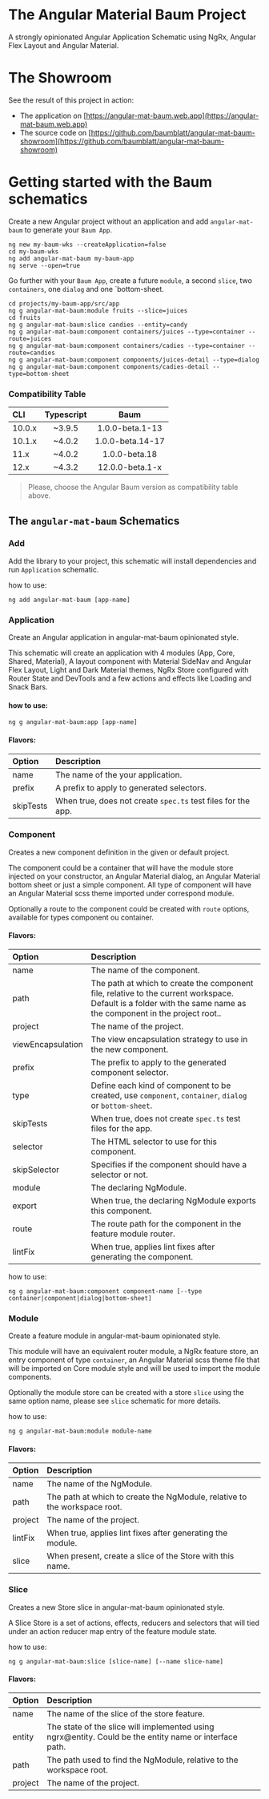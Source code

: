 # The Angular Material Baum Project

A strongly opinionated Angular Application Schematic using NgRx, Angular Flex Layout and Angular Material.

# The Showroom

See the result of this project in action:
- The application on [https://angular-mat-baum.web.app](https://angular-mat-baum.web.app)
- The source code on [https://github.com/baumblatt/angular-mat-baum-showroom](https://github.com/baumblatt/angular-mat-baum-showroom)

# Getting started with the Baum schematics

Create a new Angular project without an application and add `angular-mat-baum` to generate your `Baum App`.

```
ng new my-baum-wks --createApplication=false
cd my-baum-wks
ng add angular-mat-baum my-baum-app
ng serve --open=true
```

Go further with your `Baum App`, create a future `module`, a second `slice`, two `containers`, one `dialog` and one `bottom-sheet.

```
cd projects/my-baum-app/src/app
ng g angular-mat-baum:module fruits --slice=juices
cd fruits
ng g angular-mat-baum:slice candies --entity=candy
ng g angular-mat-baum:component containers/juices --type=container --route=juices
ng g angular-mat-baum:component containers/cadies --type=container --route=candies
ng g angular-mat-baum:component components/juices-detail --type=dialog
ng g angular-mat-baum:component components/cadies-detail --type=bottom-sheet
```

### Compatibility Table

| CLI    | Typescript | Baum               |
|:-------|:----------:|:------------------:|
| 10.0.x |  ~3.9.5    | 1.0.0-beta.1-13    |         
| 10.1.x |  ~4.0.2    | 1.0.0-beta.14-17   |
| 11.x   |  ~4.0.2    | 1.0.0-beta.18      |
| 12.x   |  ~4.3.2    | 12.0.0-beta.1-x    |

> Please, choose the Angular Baum version as compatibility table above.

## The `angular-mat-baum` Schematics

### Add

Add the library to your project, this schematic will install dependencies and run `Application` schematic.

how to use:
```
ng add angular-mat-baum [app-name]
```

### Application

Create an Angular application in angular-mat-baum opinionated style. 

This schematic will create an application with
4 modules (App, Core, Shared, Material), A layout component with Material SideNav and Angular Flex Layout, 
Light and Dark Material themes, NgRx Store configured with Router State and DevTools and a few actions and effects like
Loading and Snack Bars.

#### how to use:
```
ng g angular-mat-baum:app [app-name]
```

#### Flavors:

| Option    | Description                                                 |
|:----------|:------------------------------------------------------------|
| name      | The name of the your application.                           |
| prefix    | A prefix to apply to generated selectors.                   |
| skipTests | When true, does not create `spec.ts` test files for the app.|

### Component

Creates a new component definition in the given or default project.

The component could be a container that will have the module store injected on your constructor, 
an Angular Material dialog, an Angular Material bottom sheet or just a simple component. All type of component
will have an Angular Material scss theme imported under correspond module.

Optionally a route to the component could be created with `route` options, available for types component ou container.

#### Flavors:

| Option    | Description                                                 |
|:----------|:------------------------------------------------------------|
| name      | The name of the component.                                  |
| path      | The path at which to create the component file, relative to the current workspace. Default is a folder with the same name as the component in the project root..                   |
| project   | The name of the project.                                    |
| viewEncapsulation   | The view encapsulation strategy to use in the new component. |
| prefix    | The prefix to apply to the generated component selector.    |
| type      | Define each kind of component to be created, use `component`, `container`, `dialog` or `bottom-sheet`. |
| skipTests | When true, does not create `spec.ts` test files for the app.|
| selector  | The HTML selector to use for this component.                |
| skipSelector| Specifies if the component should have a selector or not. |
| module    | The declaring NgModule.                                     |
| export    | When true, the declaring NgModule exports this component.   |
| route     | The route path for the component in the feature module router.|
| lintFix   | When true, applies lint fixes after generating the component.|

how to use:
```
ng g angular-mat-baum:component component-name [--type container|component|dialog|bottom-sheet]
```

### Module

Create a feature module in angular-mat-baum opinionated style.

This module will have an equivalent router module, a NgRx feature store, an entry component of type `container`,
an Angular Material scss theme file that will be imported on Core module style and will be used to import the module
components.

Optionally the module store can be created with a store `slice` using the same option name, please see `slice` schematic for more details. 

how to use:
```
ng g angular-mat-baum:module module-name
```

#### Flavors:

| Option    | Description                                                 |
|:----------|:------------------------------------------------------------|
| name      | The name of the NgModule.                                   |
| path      | The path at which to create the NgModule, relative to the workspace root. |
| project   | The name of the project.                                    |
| lintFix   | When true, applies lint fixes after generating the module.  |
| slice     | When present, create a slice of the Store with this name.   |

### Slice

Creates a new Store slice in angular-mat-baum opinionated style.

A Slice Store is a set of actions, effects, reducers and selectors that will tied under an action reducer map entry of
the feature module state. 

how to use:
```
ng g angular-mat-baum:slice [slice-name] [--name slice-name]
```

#### Flavors:

| Option    | Description                                                 |
|:----------|:------------------------------------------------------------|
| name      | The name of the slice of the store feature.                 |
| entity    | The state of the slice will implemented using ngrx@entity. Could be the entity name or interface path. |                 |
| path      | The path used to find the NgModule, relative to the workspace root. |
| project   | The name of the project.                                    |
